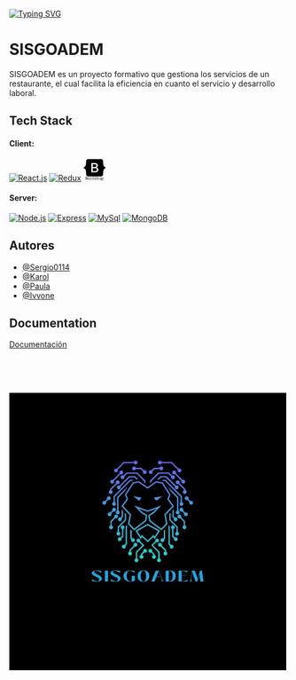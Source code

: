 [![Typing SVG](https://readme-typing-svg.demolab.com?font=Fira+Code&duration=3000&pause=400&color=3BAA35&background=FFFFFF00&center=true&vCenter=true&width=435&lines=Welcome+to+SISGOADEM;A+Node.js+and+React.js+project)](https://git.io/typing-svg)


# SISGOADEM

SISGOADEM es un proyecto formativo que gestiona los servicios de un restaurante, el cual facilita la eficiencia en cuanto el servicio y desarrollo laboral.

## Tech Stack

#### **Client:**
<a href="https://react.dev/" target="_blank" rel="noreferrer"> <img src="https://cdn.worldvectorlogo.com/logos/react-2.svg" alt="React.js" width="40" height="40"/></a>
<a href="https://es.redux.js.org/" target="_blank" rel="noreferrer"> <img src="https://cdn.worldvectorlogo.com/logos/redux.svg" alt="Redux" width="40" height="40"/></a>
<a href="https://getbootstrap.com" target="_blank" rel="noreferrer"> <img src="https://raw.githubusercontent.com/devicons/devicon/master/icons/bootstrap/bootstrap-plain-wordmark.svg" alt="bootstrap" width="40" height="40"/></a>

#### Server:
<a href="https://nodejs.org/es" target="_blank" rel="noreferrer"> <img src="https://cdn.worldvectorlogo.com/logos/nodejs-icon.svg" alt="Node.js" width="40" height="40"/></a>
<a href="https://expressjs.com/" target="_blank" rel="noreferrer"> <img src="https://cdn.worldvectorlogo.com/logos/express-fashion-stores.svg" alt="Express" width="40" height="40"/></a>
<a href="https://www.mysql.com/" target="_blank" rel="noreferrer"> <img src="https://cdn.worldvectorlogo.com/logos/mysql-logo.svg" alt="MySql" width="45" height="40"/></a>
<a href="https://www.mongodb.com/es" target="_blank" rel="noreferrer"> <img src="https://cdn.worldvectorlogo.com/logos/mongodb-icon-1.svg" alt="MongoDB" width="40" height="40"/></a>

## Autores

- [@Sergio0114](https://github.com/Sergio1401)
- [@Karol](https://github.com/tatianaangarita26)
- [@Paula](https://github.com/MariaPaula08)
- [@Ivvone](https://github.com/yulieth02)


## Documentation

[Documentación](https://docs.google.com/document/d/1lZJ2WCD64lzYtYBplF0F0PFCtw-p9nu9/edit#heading=h.gjdgxs)

<br>
<br>
<br>

![Logo](./img/logo.jpg)
